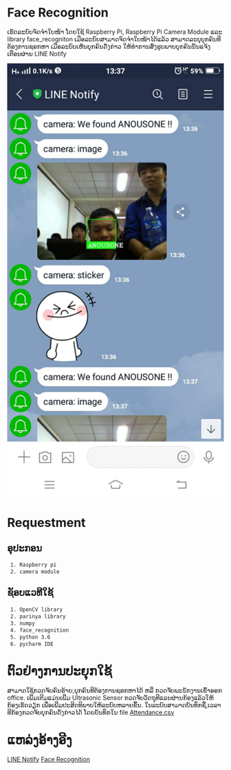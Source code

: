 # Face Recognition
 ເຮັດລະບົບຈົດຈໍາໃບໜ້າ ໂດຍໃຊ້ Raspberry Pi, Raspberry Pi Camera Module ແລະ library face_recogniton ເມືອລະບົບສາມາດຈົດຈໍາໃບໜ້າໄດ້ແລ້ວ ສາມາດລະບຸບຸກຄົນທີຕ້ອງການຊອກຫາ ເມືອລະບົບເຫັນບຸກຄົນດັ່ງກ່າວ ໃຫ້ທໍາການສົ່ງຮູບພາບບຸກຄົນນັ້ນແຈ້ງເຕືອນຜ່ານ LINE Notify
 
![preview](https://github.com/anousoneFS/face_Recognition/raw/master/anousone.jpeg)

# Requestment
## ອຸປະກອນ
     1. Raspberry pi
     2. camera module
## ຊັອບແວທີໃຊ້
     1. OpenCV library
     2. parinya library
     3. numpy
     4. face_recognition
     5. python 3.6
     6. pycharm IDE 
 
 # ຕົວຢ່າງການປະຍຸກໃຊ້
   ສາມາດໃຊ້ກວດຈັບຄົນຮ້າຍ,ບຸກຄົນທີຕ້ອງການຊອກຫາໄດ້ ຫລື ກວດຈັບພະນັກງານເຂົ້າອອກ office. ເພີ່ມເຕີມແມ່ນເພີ່ມ Ultrasonic Sensor ກວດຈັບວັດຖຸທີແລນຜ່ານກ້ອງແລ້ວໃຫ້ກ້ອງເຮັດວຽກ ເພື່ອເພີ່ມປະສິດທິພາບໃຫ້ລະບົບຫລາຍຂຶ້ນ.
   ໃນລະບົບສາມາດບັນທຶກຊື່,ເວລາ ທີກ້ອງກວດຈັບບຸກຄົນດັ່ງກ່າວໄດ້ ໂດຍບັນທຶກໃນ file [Attendance.csv](https://github.com/anousoneFS/face_Recognition/blob/master/Attendance.csv)
 
 # ແຫລ່ງອ້າງອີງ
 [LINE Notify](https://youtu.be/rwkvgtXgCZs)
 [Face Recognition]( https://youtu.be/sz25xxF_AVE)
 
   
     
     
